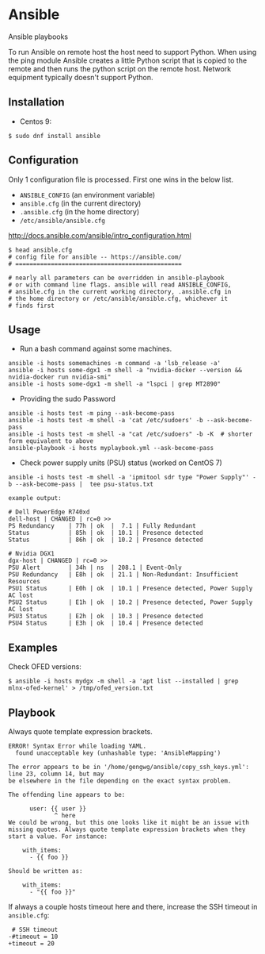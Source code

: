 # Ansible

Ansible playbooks

To run Ansible on remote host the host need to support Python.
When using the ping module Ansible creates a little Python script that
is copied to the remote and then runs the python script on the remote
host. Network equipment typically doesn't support Python.

## Installation

- Centos 9:

```
$ sudo dnf install ansible
```

## Configuration

Only 1 configuration file is processed. First one wins in the below list. 


* `ANSIBLE_CONFIG` (an environment variable)
* `ansible.cfg` (in the current directory)
* `.ansible.cfg` (in the home directory)
* `/etc/ansible/ansible.cfg`

http://docs.ansible.com/ansible/intro_configuration.html

```
$ head ansible.cfg
# config file for ansible -- https://ansible.com/
# ===============================================

# nearly all parameters can be overridden in ansible-playbook
# or with command line flags. ansible will read ANSIBLE_CONFIG,
# ansible.cfg in the current working directory, .ansible.cfg in
# the home directory or /etc/ansible/ansible.cfg, whichever it
# finds first
```

## Usage

* Run a bash command against some machines.

```
ansible -i hosts somemachines -m command -a 'lsb_release -a'
ansible -i hosts some-dgx1 -m shell -a "nvidia-docker --version && nvidia-docker run nvidia-smi"
ansible -i hosts some-dgx1 -m shell -a "lspci | grep MT2890"
```

* Providing the sudo Password

```
ansible -i hosts test -m ping --ask-become-pass
ansible -i hosts test -m shell -a 'cat /etc/sudoers' -b --ask-become-pass
ansible -i hosts test -m shell -a "cat /etc/sudoers" -b -K  # shorter form equivalent to above
ansible-playbook -i hosts myplaybook.yml --ask-become-pass
```

* Check power supply units (PSU) status (worked on CentOS 7)

```
ansible -i hosts test -m shell -a 'ipmitool sdr type "Power Supply"' -b --ask-become-pass |  tee psu-status.txt

example output:

# Dell PowerEdge R740xd
dell-host | CHANGED | rc=0 >>
PS Redundancy    | 77h | ok  |  7.1 | Fully Redundant
Status           | 85h | ok  | 10.1 | Presence detected
Status           | 86h | ok  | 10.2 | Presence detected

# Nvidia DGX1
dgx-host | CHANGED | rc=0 >>
PSU Alert        | 34h | ns  | 208.1 | Event-Only
PSU Redundancy   | E8h | ok  | 21.1 | Non-Redundant: Insufficient Resources
PSU1 Status      | E0h | ok  | 10.1 | Presence detected, Power Supply AC lost
PSU2 Status      | E1h | ok  | 10.2 | Presence detected, Power Supply AC lost
PSU3 Status      | E2h | ok  | 10.3 | Presence detected
PSU4 Status      | E3h | ok  | 10.4 | Presence detected
```

## Examples

Check OFED versions:

```
$ ansible -i hosts mydgx -m shell -a 'apt list --installed | grep mlnx-ofed-kernel' > /tmp/ofed_version.txt
```

## Playbook

Always quote template expression brackets.

```
ERROR! Syntax Error while loading YAML.
  found unacceptable key (unhashable type: 'AnsibleMapping')

The error appears to be in '/home/gengwg/ansible/copy_ssh_keys.yml': line 23, column 14, but may
be elsewhere in the file depending on the exact syntax problem.

The offending line appears to be:

      user: {{ user }}
             ^ here
We could be wrong, but this one looks like it might be an issue with
missing quotes. Always quote template expression brackets when they
start a value. For instance:

    with_items:
      - {{ foo }}

Should be written as:

    with_items:
      - "{{ foo }}"
```

If always a couple hosts timeout here and there, increase the SSH timeout in `ansible.cfg`:

```
 # SSH timeout
-#timeout = 10
+timeout = 20
```
